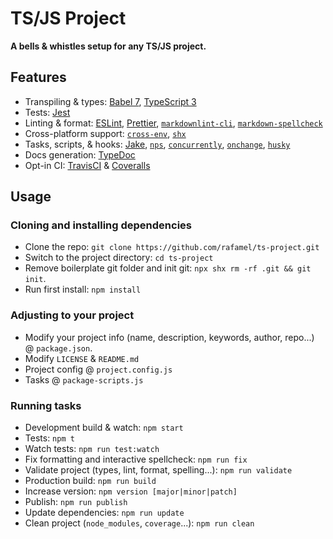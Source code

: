 # TS/JS Project

<!-- [![Version](https://img.shields.io/npm/v/ts-project.svg)](https://www.npmjs.com/package/ts-project)
[![Types](https://img.shields.io/npm/types/exits.svg)](https://www.npmjs.com/package/exits)
[![Build Status](	https://img.shields.io/travis/rafamel/ts-project.svg)](https://travis-ci.org/rafamel/ts-project)
[![Coverage](https://img.shields.io/coveralls/rafamel/ts-project.svg)](https://coveralls.io/github/rafamel/ts-project)
[![Dependencies](https://img.shields.io/david/rafamel/ts-project.svg)](https://david-dm.org/rafamel/ts-project)
[![Vulnerabilities](https://img.shields.io/snyk/vulnerabilities/npm/ts-project.svg)](https://snyk.io/test/npm/ts-project)
[![License](https://img.shields.io/github/license/rafamel/ts-project.svg)](https://github.com/rafamel/ts-project/blob/master/LICENSE) -->

<!-- markdownlint-disable MD036 -->
**A bells & whistles setup for any TS/JS project.**
<!-- markdownlint-enable MD036 -->

<!-- ## Install

 [`npm install ts-project`](https://www.npmjs.com/package/ts-project) -->

## Features

* Transpiling & types: [Babel 7](https://babeljs.io/), [TypeScript 3](https://en.wikipedia.org/wiki/TypeScript)
* Tests: [Jest](https://jestjs.io/)
* Linting & format: [ESLint](https://github.com/eslint/eslint), [Prettier](https://github.com/prettier/prettier), [`markdownlint-cli`](https://github.com/igorshubovych/markdownlint-cli), [`markdown-spellcheck`](https://github.com/lukeapage/node-markdown-spellcheck)
* Cross-platform support: [`cross-env`](https://github.com/kentcdodds/cross-env), [`shx`](https://github.com/shelljs/shx)
* Tasks, scripts, & hooks: [Jake](https://github.com/jakejs/jake), [`nps`](https://github.com/kentcdodds/nps), [`concurrently`](https://github.com/kimmobrunfeldt/concurrently), [`onchange`](https://github.com/Qard/onchange), [`husky`](https://github.com/typicode/husky)
* Docs generation: [TypeDoc](https://github.com/TypeStrong/typedoc/)
* Opt-in CI: [TravisCI](https://travis-ci.org/) & [Coveralls](https://coveralls.io/)

## Usage

### Cloning and installing dependencies

* Clone the repo: `git clone https://github.com/rafamel/ts-project.git`
* Switch to the project directory: `cd ts-project`
* Remove boilerplate git folder and init git: `npx shx rm -rf .git && git init`.
* Run first install: `npm install`

### Adjusting to your project

* Modify your project info (name, description, keywords, author, repo...) @ `package.json`.
* Modify `LICENSE` & `README.md`
* Project config @ `project.config.js`
* Tasks @ `package-scripts.js`

### Running tasks

* Development build & watch: `npm start`
* Tests: `npm t`
* Watch tests: `npm run test:watch`
* Fix formatting and interactive spellcheck: `npm run fix`
* Validate project (types, lint, format, spelling...): `npm run validate`
* Production build: `npm run build`
* Increase version: `npm version [major|minor|patch]`
* Publish: `npm run publish`
* Update dependencies: `npm run update`
* Clean project (`node_modules`, `coverage`...): `npm run clean`
